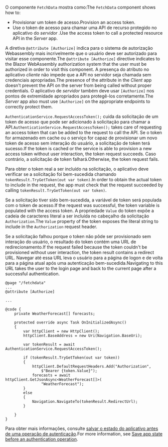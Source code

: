 <span data-ttu-id="55e87-101">O componente `FetchData` mostra como:</span><span class="sxs-lookup"><span data-stu-id="55e87-101">The `FetchData` component shows how to:</span></span>

* <span data-ttu-id="55e87-102">Provisionar um token de acesso.</span><span class="sxs-lookup"><span data-stu-id="55e87-102">Provision an access token.</span></span>
* <span data-ttu-id="55e87-103">Use o token de acesso para chamar uma API de recurso protegido no aplicativo do *servidor* .</span><span class="sxs-lookup"><span data-stu-id="55e87-103">Use the access token to call a protected resource API in the *Server* app.</span></span>

<span data-ttu-id="55e87-104">A diretiva `@attribute [Authorize]` indica para o sistema de autorização Webassembly mais incrivelmente que o usuário deve ser autorizado para visitar esse componente.</span><span class="sxs-lookup"><span data-stu-id="55e87-104">The `@attribute [Authorize]` directive indicates to the Blazor WebAssembly authorization system that the user must be authorized in order to visit this component.</span></span> <span data-ttu-id="55e87-105">A presença do atributo no aplicativo *cliente* não impede que a API no servidor seja chamada sem credenciais apropriadas.</span><span class="sxs-lookup"><span data-stu-id="55e87-105">The presence of the attribute in the *Client* app doesn't prevent the API on the server from being called without proper credentials.</span></span> <span data-ttu-id="55e87-106">O aplicativo de *servidor* também deve usar `[Authorize]` nos pontos de extremidade apropriados para protegê-los corretamente.</span><span class="sxs-lookup"><span data-stu-id="55e87-106">The *Server* app also must use `[Authorize]` on the appropriate endpoints to correctly protect them.</span></span>

<span data-ttu-id="55e87-107">`AuthenticationService.RequestAccessToken();` cuida da solicitação de um token de acesso que pode ser adicionado à solicitação para chamar a API.</span><span class="sxs-lookup"><span data-stu-id="55e87-107">`AuthenticationService.RequestAccessToken();` takes care of requesting an access token that can be added to the request to call the API.</span></span> <span data-ttu-id="55e87-108">Se o token for armazenado em cache ou o serviço for capaz de provisionar um novo token de acesso sem interação do usuário, a solicitação de token terá sucesso.</span><span class="sxs-lookup"><span data-stu-id="55e87-108">If the token is cached or the service is able to provision a new access token without user interaction, the token request succeeds.</span></span> <span data-ttu-id="55e87-109">Caso contrário, a solicitação de token falhará.</span><span class="sxs-lookup"><span data-stu-id="55e87-109">Otherwise, the token request fails.</span></span>

<span data-ttu-id="55e87-110">Para obter o token real a ser incluído na solicitação, o aplicativo deve verificar se a solicitação foi bem-sucedida chamando `tokenResult.TryGetToken(out var token)`.</span><span class="sxs-lookup"><span data-stu-id="55e87-110">In order to obtain the actual token to include in the request, the app must check that the request succeeded by calling `tokenResult.TryGetToken(out var token)`.</span></span> 

<span data-ttu-id="55e87-111">Se a solicitação tiver sido bem-sucedida, a variável de token será populada com o token de acesso.</span><span class="sxs-lookup"><span data-stu-id="55e87-111">If the request was successful, the token variable is populated with the access token.</span></span> <span data-ttu-id="55e87-112">A propriedade `Value` do token expõe a cadeia de caracteres literal a ser incluída no cabeçalho da solicitação `Authorization`.</span><span class="sxs-lookup"><span data-stu-id="55e87-112">The `Value` property of the token exposes the literal string to include in the `Authorization` request header.</span></span>

<span data-ttu-id="55e87-113">Se a solicitação falhou porque o token não pôde ser provisionado sem interação do usuário, o resultado do token contém uma URL de redirecionamento.</span><span class="sxs-lookup"><span data-stu-id="55e87-113">If the request failed because the token couldn't be provisioned without user interaction, the token result contains a redirect URL.</span></span> <span data-ttu-id="55e87-114">Navegar até essa URL leva o usuário para a página de logon e de volta para a página atual após uma autenticação bem-sucedida.</span><span class="sxs-lookup"><span data-stu-id="55e87-114">Navigating to this URL takes the user to the login page and back to the current page after a successful authentication.</span></span>

```razor
@page "/fetchdata"
...
@attribute [Authorize]

...

@code {
    private WeatherForecast[] forecasts;

    protected override async Task OnInitializedAsync()
    {
        var httpClient = new HttpClient();
        httpClient.BaseAddress = new Uri(Navigation.BaseUri);

        var tokenResult = await AuthenticationService.RequestAccessToken();

        if (tokenResult.TryGetToken(out var token))
        {
            httpClient.DefaultRequestHeaders.Add("Authorization", 
                $"Bearer {token.Value}");
            forecasts = await httpClient.GetJsonAsync<WeatherForecast[]>(
                "WeatherForecast");
        }
        else
        {
            Navigation.NavigateTo(tokenResult.RedirectUrl);
        }

    }
}
```

<span data-ttu-id="55e87-115">Para obter mais informações, consulte [salvar o estado do aplicativo antes de uma operação de autenticação](xref:security/blazor/webassembly/additional-scenarios#save-app-state-before-an-authentication-operation).</span><span class="sxs-lookup"><span data-stu-id="55e87-115">For more information, see [Save app state before an authentication operation](xref:security/blazor/webassembly/additional-scenarios#save-app-state-before-an-authentication-operation).</span></span>
